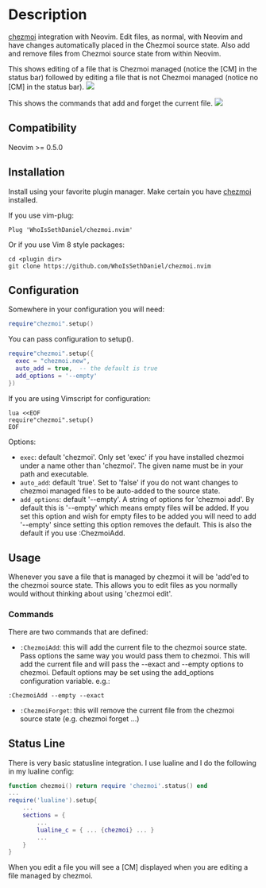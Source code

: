 # Description

[chezmoi](https://github.com/twpayne/chezmoi) integration with Neovim. Edit files, as normal, with Neovim
and have changes automatically placed in the Chezmoi source state. Also add and remove files from Chezmoi
source state from within Neovim.

This shows editing of a file that is Chezmoi managed (notice the [CM] in the status bar) followed by
editing a file that is not Chezmoi managed (notice no [CM] in the status bar).
<img src="https://github.com/WhoIsSethDaniel/public-assets/blob/main/chezmoi-managed-1.gif">

This shows the commands that add and forget the current file. 
<img src="https://github.com/WhoIsSethDaniel/public-assets/blob/main/chezmoi-managed-2.gif">

## Compatibility
Neovim >= 0.5.0

## Installation
Install using your favorite plugin manager. Make certain you have [chezmoi](https://github.com/twpayne/chezmoi) 
installed.

If you use vim-plug:
```vim
Plug 'WhoIsSethDaniel/chezmoi.nvim'
```
Or if you use Vim 8 style packages:
```
cd <plugin dir>
git clone https://github.com/WhoIsSethDaniel/chezmoi.nvim
```

## Configuration

Somewhere in your configuration you will need:
```lua
require"chezmoi".setup()
```
You can pass configuration to setup().
```lua
require"chezmoi".setup({
  exec = "chezmoi.new",
  auto_add = true,  -- the default is true
  add_options = '--empty'
})
```
If you are using Vimscript for configuration:
```vim
lua <<EOF
require"chezmoi".setup()
EOF
```
Options:
* `exec`: default 'chezmoi'. Only set 'exec' if you have installed chezmoi under a name other than 'chezmoi'. The given name must be in your path and executable.
* `auto_add`: default 'true'. Set to 'false' if you do not want changes to chezmoi managed files to be auto-added to the source state.
* `add_options`: default '--empty'. A string of options for 'chezmoi add'. By default this is '--empty' which means empty files will be added. If you set this option and wish for empty files to be added you will need to add '--empty' since setting this option removes the default. This is also the default if you use :ChezmoiAdd.

## Usage

Whenever you save a file that is managed by chezmoi it will be 'add'ed to the chezmoi
source state. This allows you to edit files as you normally would without thinking about 
using 'chezmoi edit'. 

### Commands

There are two commands that are defined:
* `:ChezmoiAdd`: this will add the current file to the chezmoi source state. Pass options the same way you would pass them to chezmoi. This will add the current file and will pass the --exact and --empty options to chezmoi. Default options may be set using the add_options configuration variable. e.g.:
```vim
:ChezmoiAdd --empty --exact
```
* `:ChezmoiForget`: this will remove the current file from the chezmoi source state (e.g. chezmoi forget ...)

## Status Line

There is very basic statusline integration. I use lualine and I do the following in my lualine 
config:
```lua
function chezmoi() return require 'chezmoi'.status() end
...
require('lualine').setup{
    ...
    sections = {
        ...
        lualine_c = { ... {chezmoi} ... }
        ...
    }
}
```
When you edit a file you will see a [CM] displayed when you are editing a file managed by chezmoi.

